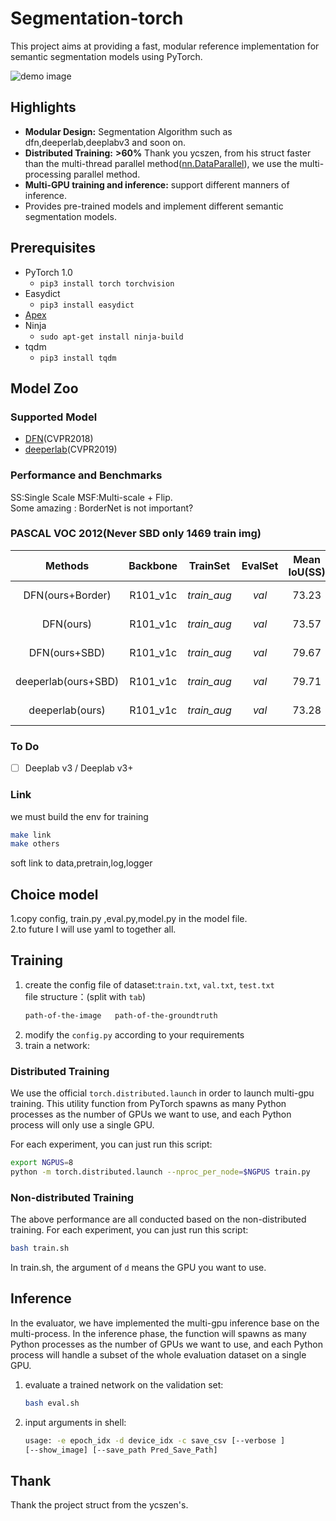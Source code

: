 # Segmentation-torch
This project aims at providing a fast, modular reference implementation for semantic segmentation models using PyTorch.

![demo image](demo/human.png)

## Highlights
- **Modular Design:** Segmentation Algorithm such as dfn,deeperlab,deeplabv3 and soon on.
- **Distributed Training:** **>60%** Thank you ycszen, from his struct faster than the multi-thread parallel method([nn.DataParallel](https://pytorch.org/docs/stable/nn.html#dataparallel)), we use the multi-processing parallel method.
- **Multi-GPU training and inference:** support different manners of inference.
- Provides pre-trained models and implement different semantic segmentation models.

## Prerequisites
- PyTorch 1.0
  - `pip3 install torch torchvision`
- Easydict
  - `pip3 install easydict`
- [Apex](https://nvidia.github.io/apex/index.html)
- Ninja
  - `sudo apt-get install ninja-build`
- tqdm
  - `pip3 install tqdm`

## Model Zoo
### Supported Model
- [DFN](https://arxiv.org/abs/1804.09337)(CVPR2018)  
- [deeperlab](https://arxiv.org/abs/1902.05093)(CVPR2019)

### Performance and Benchmarks
SS:Single Scale MSF:Multi-scale + Flip.   
Some amazing : BorderNet is not important? 

### PASCAL VOC 2012(Never SBD only 1469 train img)
 Methods | Backbone | TrainSet | EvalSet | Mean IoU(SS) | Mean IoU(MSF) | Model 
:--:|:--:|:--:|:--:|:--:|:--:|:--:
 DFN(ours+Border)   | R101_v1c | *train_aug*  | *val*  | 73.23 | 73.67 | BaiduYun / GoogleDrive 
 DFN(ours)          | R101_v1c | *train_aug*  | *val*  | 73.57 | 73.81 | BaiduYun / GoogleDrive
 DFN(ours+SBD)      | R101_v1c | *train_aug*  | *val*  | 79.67 | 80.61 | BaiduYun / GoogleDrive
 deeperlab(ours+SBD)| R101_v1c | *train_aug*  | *val*  | 79.71 | 80.26 | BaiduYun / GoogleDrive 
 deeperlab(ours)    | R101_v1c | *train_aug*  | *val*  | 73.28 | 74.11 | BaiduYun / GoogleDrive
 
### To Do
  - [ ] Deeplab v3 / Deeplab v3+
### Link
we must build the env for training 
```bash
make link
make others
```
soft link to data,pretrain,log,logger
## Choice model  
1.copy config, train.py ,eval.py,model.py in the model file.  
2.to future I will use yaml to together all.  
## Training
1. create the config file of dataset:`train.txt`, `val.txt`, `test.txt`   
    file structure：(split with `tab`)
    ```txt
    path-of-the-image   path-of-the-groundtruth
    ```
2. modify the `config.py` according to your requirements
3. train a network:

### Distributed Training
We use the official `torch.distributed.launch` in order to launch multi-gpu training. This utility function from PyTorch spawns as many Python processes as the number of GPUs we want to use, and each Python process will only use a single GPU.

For each experiment, you can just run this script:
```bash
export NGPUS=8
python -m torch.distributed.launch --nproc_per_node=$NGPUS train.py
```

### Non-distributed Training
The above performance are all conducted based on the non-distributed training.
For each experiment, you can just run this script:
```bash
bash train.sh
```

In train.sh, the argument of `d` means the GPU you want to use.

## Inference
In the evaluator, we have implemented the multi-gpu inference base on the multi-process. In the inference phase, the function will spawns as many Python processes as the number of GPUs we want to use, and each Python process will handle a subset of the whole evaluation dataset on a single GPU.
1. evaluate a trained network on the validation set:
    ```bash
    bash eval.sh
    ```
2. input arguments in shell:
    ```bash
    usage: -e epoch_idx -d device_idx -c save_csv [--verbose ] 
    [--show_image] [--save_path Pred_Save_Path]
    ```
## Thank
Thank the project struct from the ycszen's.



